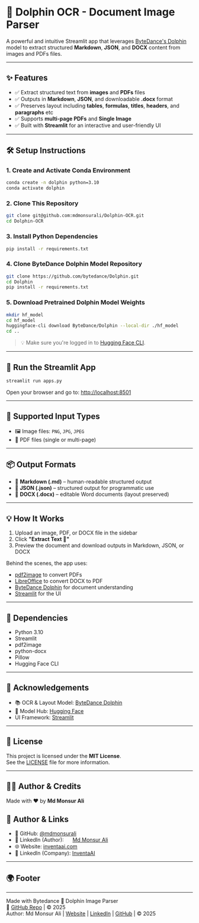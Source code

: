 # 🐬 Dolphin OCR - Document Image Parser

A powerful and intuitive Streamlit app that leverages [ByteDance's Dolphin](https://github.com/bytedance/Dolphin) model to extract structured **Markdown**, **JSON**, and **DOCX** content from images and PDFs files.

---

## ✨ Features

- ✅ Extract structured text from **images** and **PDFs** files  
- ✅ Outputs in **Markdown**, **JSON**, and downloadable **.docx** format  
- ✅ Preserves layout including **tables**, **formulas**, **titles**, **headers**, and **paragraphs**  etc
- ✅ Supports **multi-page PDFs** and **Single Image**  
- ✅ Built with **Streamlit** for an interactive and user-friendly UI  

---

## 🛠️ Setup Instructions

### 1. Create and Activate Conda Environment

```bash
conda create -n dolphin python=3.10
conda activate dolphin
```

### 2. Clone This Repository

```bash
git clone git@github.com:mdmonsurali/Dolphin-OCR.git
cd Dolphin-OCR
```

### 3. Install Python Dependencies

```bash
pip install -r requirements.txt
```

### 4. Clone ByteDance Dolphin Model Repository

```bash
git clone https://github.com/bytedance/Dolphin.git
cd Dolphin
pip install -r requirements.txt
```

### 5. Download Pretrained Dolphin Model Weights

```bash
mkdir hf_model
cd hf_model
huggingface-cli download ByteDance/Dolphin --local-dir ./hf_model
cd ..
```

> 💡 Make sure you're logged in to [Hugging Face CLI](https://huggingface.co/docs/huggingface_hub/quick-start#login).

---

## 🚀 Run the Streamlit App

```bash
streamlit run apps.py
```

Open your browser and go to: [http://localhost:8501](http://localhost:8501)

---

## 📂 Supported Input Types

- 🖼️ Image files: `PNG`, `JPG`, `JPEG`  
- 📄 PDF files (single or multi-page) 

---

## 📦 Output Formats

- 📝 **Markdown (.md)** – human-readable structured output  
- 🧾 **JSON (.json)** – structured output for programmatic use  
- 📄 **DOCX (.docx)** – editable Word documents (layout preserved)

---

## 💡 How It Works

1. Upload an image, PDF, or DOCX file in the sidebar  
2. Click **"Extract Text 📄"**  
3. Preview the document and download outputs in Markdown, JSON, or DOCX

Behind the scenes, the app uses:
- [pdf2image](https://pypi.org/project/pdf2image/) to convert PDFs
- [LibreOffice](https://www.libreoffice.org/) to convert DOCX to PDF
- [ByteDance Dolphin](https://github.com/bytedance/Dolphin) for document understanding
- [Streamlit](https://streamlit.io/) for the UI

---

## 🔧 Dependencies

- Python 3.10  
- Streamlit  
- pdf2image  
- python-docx  
- Pillow   
- Hugging Face CLI  

---

## 🙌 Acknowledgements

- 📚 OCR & Layout Model: [ByteDance Dolphin](https://github.com/bytedance/Dolphin)  
- 🤗 Model Hub: [Hugging Face](https://huggingface.co/ByteDance/Dolphin)  
- UI Framework: [Streamlit](https://streamlit.io/)

---

## 📜 License

This project is licensed under the **MIT License**.  
See the [LICENSE](LICENSE) file for more information.

---

## 👨‍💻 Author & Credits

Made with ❤️ by **Md Monsur Ali**

  
## 👤 Author & Links

- 🔗 GitHub: [@mdmonsurali](https://github.com/mdmonsurali)
- 💼 LinkedIn (Author): <img src="https://cdn.jsdelivr.net/gh/devicons/devicon/icons/linkedin/linkedin-original.svg" width="16" style="vertical-align: middle;"> [Md Monsur Ali](https://www.linkedin.com/in/mdmonsurali/)
- 🌐 Website: [inventaai.com](https://inventaai.com/)
- 🏢 LinkedIn (Company): [InventaAI](https://www.linkedin.com/company/inventaai/)


---

## 🌍 Footer

---

Made with Bytedance 🐬 Dolphin Image Parser  
🔗 [GitHub Repo](https://github.com/bytedance/Dolphin) | © 2025  
Author: Md Monsur Ali | [Website](https://inventaai.com/) | [LinkedIn](https://www.linkedin.com/company/inventaai/) | [GitHub](https://github.com/mdmonsurali) | © 2025
